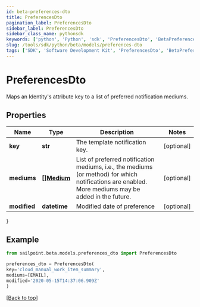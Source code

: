 ```yaml
---
id: beta-preferences-dto
title: PreferencesDto
pagination_label: PreferencesDto
sidebar_label: PreferencesDto
sidebar_class_name: pythonsdk
keywords: ['python', 'Python', 'sdk', 'PreferencesDto', 'BetaPreferencesDto'] 
slug: /tools/sdk/python/beta/models/preferences-dto
tags: ['SDK', 'Software Development Kit', 'PreferencesDto', 'BetaPreferencesDto']
---
```


# PreferencesDto

Maps an Identity's attribute key to a list of preferred notification mediums.

## Properties

Name | Type | Description | Notes
------------ | ------------- | ------------- | -------------
**key** | **str** | The template notification key. | [optional] 
**mediums** | [**[]Medium**](medium) | List of preferred notification mediums, i.e., the mediums (or method) for which notifications are enabled. More mediums may be added in the future. | [optional] 
**modified** | **datetime** | Modified date of preference | [optional] 
}

## Example

```python
from sailpoint.beta.models.preferences_dto import PreferencesDto

preferences_dto = PreferencesDto(
key='cloud_manual_work_item_summary',
mediums=[EMAIL],
modified='2020-05-15T14:37:06.909Z'
)

```
[[Back to top]](#) 

